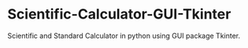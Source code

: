 # Scientific-Calculator-GUI-Tkinter
Scientific and Standard Calculator in python using GUI package Tkinter.
